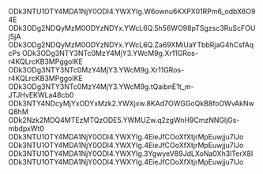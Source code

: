 ODk3NTU1OTY4MDA1NjY0ODI4.YWXYIg.W6ownu6KXPX01RPm6_odbX6O94E
ODk3ODg2NDQyMzM0ODYzNDYx.YWcL6Q.5h56WO98pTSgzsc3RuScFOUjSjA
ODk3ODg2NDQyMzM0ODYzNDYx.YWcL6Q.Za69XMiUaYTbbRjaG4hCsfAqcPs
ODk3ODg3NTY3NTc0MzY4MjY3.YWcM9g.Xr11GRos-r4KQLrcKB3MPggoIKE
ODk3ODg3NTY3NTc0MzY4MjY3.YWcM9g.Xr11GRos-r4KQLrcKB3MPggoIKE
ODk3ODg3NTY3NTc0MzY4MjY3.YWcM9g.tQaibnE1t_m-JTJHvEKWLa48cb0
ODk3NTY4NDcyMjYxODYxMzk2.YWXjxw.8KAd7OWGGoQkB8foOWvAkNwQ8hM
ODk2Nzk2MDQ4MTEzMTQzODE5.YWMUZw.q2zgWnH9CmzNNGljGs-mbdpxWt0
ODk3NTU1OTY4MDA1NjY0ODI4.YWXYIg.4EieJfCOoXfXtjrMpEuwjju7IJo
ODk3NTU1OTY4MDA1NjY0ODI4.YWXYIg.4EieJfCOoXfXtjrMpEuwjju7IJo
ODk3NTU1OTY4MDA1NjY0ODI4.YWXYIg.3YgwyeV89JdLXoNa0Xh3lTerX8I
ODk3NTU1OTY4MDA1NjY0ODI4.YWXYIg.4EieJfCOoXfXtjrMpEuwjju7IJo
